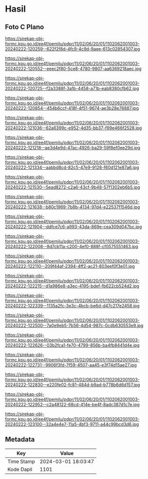 # Hasil

## Foto C Plano

https://sirekap-obj-formc.kpu.go.id/ee4f/pemilu/pdpr/11/02/06/20/01/1102062001003-20240222-120259--622f2f8d-4fc9-4c9d-9aee-613c02854307.jpg

https://sirekap-obj-formc.kpu.go.id/ee4f/pemilu/pdpr/11/02/06/20/01/1102062001003-20240222-120552--eeec2f80-5ce8-4780-9807-aa6369218aec.jpg

https://sirekap-obj-formc.kpu.go.id/ee4f/pemilu/pdpr/11/02/06/20/01/1102062001003-20240222-120725--f2a3388f-3a1b-4458-a71b-eab8380cfb62.jpg

https://sirekap-obj-formc.kpu.go.id/ee4f/pemilu/pdpr/11/02/06/20/01/1102062001003-20240222-120854--454b6ccf-418f-4f51-9674-ae3b28e76887.jpg

https://sirekap-obj-formc.kpu.go.id/ee4f/pemilu/pdpr/11/02/06/20/01/1102062001003-20240222-121036--62a6399c-e952-4d35-bb37-f99e466f2528.jpg

https://sirekap-obj-formc.kpu.go.id/ee4f/pemilu/pdpr/11/02/06/20/01/1102062001003-20240222-121218--ae3d4e9d-47ac-4926-ba29-59f8ef0ee29d.jpg

https://sirekap-obj-formc.kpu.go.id/ee4f/pemilu/pdpr/11/02/06/20/01/1102062001003-20240222-121334--aabbd8cd-82c5-47e9-9128-f60d121e87a6.jpg

https://sirekap-obj-formc.kpu.go.id/ee4f/pemilu/pdpr/11/02/06/20/01/1102062001003-20240222-121530--5ead8272-c2a6-43cf-9b48-57f1302eb6b5.jpg

https://sirekap-obj-formc.kpu.go.id/ee4f/pemilu/pdpr/11/02/06/20/01/1102062001003-20240222-121638--b80c1969-7b8b-4134-97d4-e22537f1546d.jpg

https://sirekap-obj-formc.kpu.go.id/ee4f/pemilu/pdpr/11/02/06/20/01/1102062001003-20240222-121904--ddfce7c6-a993-43da-869e-cea309d047bc.jpg

https://sirekap-obj-formc.kpu.go.id/ee4f/pemilu/pdpr/11/02/06/20/01/1102062001003-20240222-122008--8d7cb11a-c200-4ef0-888f-cf0575551463.jpg

https://sirekap-obj-formc.kpu.go.id/ee4f/pemilu/pdpr/11/02/06/20/01/1102062001003-20240222-122110--209f44af-2394-4ff2-ac21-803eef0f3e01.jpg

https://sirekap-obj-formc.kpu.go.id/ee4f/pemilu/pdpr/11/02/06/20/01/1102062001003-20240222-122215--d1a986e8-a3ec-4195-bdef-fb622cb524d2.jpg

https://sirekap-obj-formc.kpu.go.id/ee4f/pemilu/pdpr/11/02/06/20/01/1102062001003-20240222-122339--1135a2fc-3e3c-4bcb-be6d-d47c217e2458.jpg

https://sirekap-obj-formc.kpu.go.id/ee4f/pemilu/pdpr/11/02/06/20/01/1102062001003-20240222-122500--7a0e9eb5-7b56-4d54-987c-0cdb630553e9.jpg

https://sirekap-obj-formc.kpu.go.id/ee4f/pemilu/pdpr/11/02/06/20/01/1102062001003-20240222-122626--03b2fca1-fe70-4799-856b-ba4fb8441d4e.jpg

https://sirekap-obj-formc.kpu.go.id/ee4f/pemilu/pdpr/11/02/06/20/01/1102062001003-20240222-122731--9906f3fd-7f59-4507-aa45-e3f74d15ae27.jpg

https://sirekap-obj-formc.kpu.go.id/ee4f/pemilu/pdpr/11/02/06/20/01/1102062001003-20240222-122830--e220fe02-fc81-484d-b9ad-b778b6d6d157.jpg

https://sirekap-obj-formc.kpu.go.id/ee4f/pemilu/pdpr/11/02/06/20/01/1102062001003-20240222-122952--c2a48122-68cd-414e-be4f-8adc387d1c7e.jpg

https://sirekap-obj-formc.kpu.go.id/ee4f/pemilu/pdpr/11/02/06/20/01/1102062001003-20240222-123100--32a4e4e7-11a5-4bf3-9711-a44c99bcd3d6.jpg


## Metadata

| Key        | Value               |
| ---------- | ------------------- |
| Time Stamp | 2024-03-01 18:03:47 |
| Kode Dapil | 1101                |



